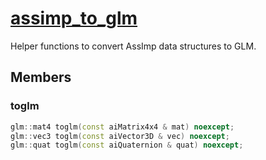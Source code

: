 # [assimp_to_glm](assimp_to_glm.hpp)

Helper functions to convert AssImp data structures to GLM.

## Members

### toglm

```cpp
glm::mat4 toglm(const aiMatrix4x4 & mat) noexcept;
glm::vec3 toglm(const aiVector3D & vec) noexcept;
glm::quat toglm(const aiQuaternion & quat) noexcept;
```